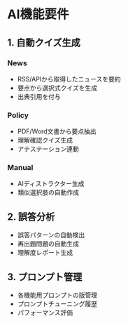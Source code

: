 # AI機能要件

## 1. 自動クイズ生成

### News
- RSS/APIから取得したニュースを要約
- 要点から選択式クイズを生成
- 出典引用を付与

### Policy
- PDF/Word文書から要点抽出
- 理解確認クイズ生成
- アテステーション連動

### Manual
- AIディストラクター生成
- 類似選択肢の自動作成

## 2. 誤答分析

- 誤答パターンの自動検出
- 再出題問題の自動生成
- 理解度レポート生成

## 3. プロンプト管理

- 各機能用プロンプトの版管理
- プロンプトチューニング履歴
- パフォーマンス評価